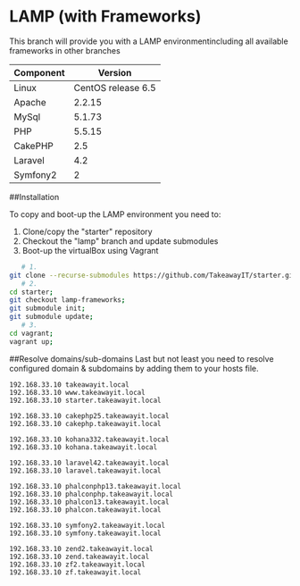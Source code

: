 LAMP (with Frameworks)
=====
This branch will provide you with a LAMP environmentincluding all available frameworks in other branches

Component            | Version
-------------------- | --------------------
Linux                | CentOS release 6.5
Apache               | 2.2.15
MySql                | 5.1.73
PHP                  | 5.5.15
CakePHP              | 2.5
Laravel              | 4.2
Symfony2             | 2

##Installation 

To copy and boot-up the LAMP environment you need to:

1. Clone/copy the "starter" repository
2. Checkout the "lamp" branch and update submodules 
3. Boot-up the virtualBox using Vagrant

```bash
   # 1.
git clone --recurse-submodules https://github.com/TakeawayIT/starter.git;
   # 2.
cd starter;
git checkout lamp-frameworks;
git submodule init;
git submodule update;
   # 3.
cd vagrant;
vagrant up;
```

##Resolve domains/sub-domains 
Last but not least you need to resolve configured domain & subdomains by adding them to your hosts file.
```
192.168.33.10 takeawayit.local
192.168.33.10 www.takeawayit.local
192.168.33.10 starter.takeawayit.local

192.168.33.10 cakephp25.takeawayit.local
192.168.33.10 cakephp.takeawayit.local

192.168.33.10 kohana332.takeawayit.local
192.168.33.10 kohana.takeawayit.local

192.168.33.10 laravel42.takeawayit.local
192.168.33.10 laravel.takeawayit.local

192.168.33.10 phalconphp13.takeawayit.local
192.168.33.10 phalconphp.takeawayit.local
192.168.33.10 phalcon13.takeawayit.local
192.168.33.10 phalcon.takeawayit.local

192.168.33.10 symfony2.takeawayit.local
192.168.33.10 symfony.takeawayit.local

192.168.33.10 zend2.takeawayit.local
192.168.33.10 zend.takeawayit.local
192.168.33.10 zf2.takeawayit.local
192.168.33.10 zf.takeawayit.local
```
